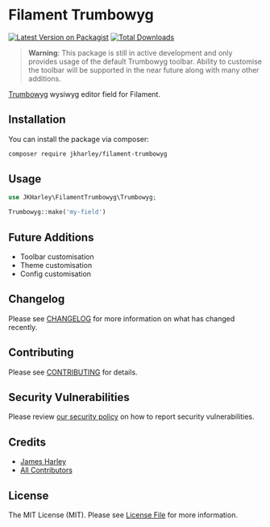 # Filament Trumbowyg

[![Latest Version on Packagist](https://img.shields.io/packagist/v/jkharley/filament-trumbowyg.svg?style=flat-square)](https://packagist.org/packages/jkharley/filament-trumbowyg)
[![Total Downloads](https://img.shields.io/packagist/dt/jkharley/filament-trumbowyg.svg?style=flat-square)](https://packagist.org/packages/jkharley/filament-trumbowyg)

[//]: # ([![GitHub Tests Action Status]&#40;https://img.shields.io/github/workflow/status/jkharley/filament-trumbowyg/run-tests?label=tests&#41;]&#40;https://github.com/jkharley/filament-trumbowyg/actions?query=workflow%3Arun-tests+branch%3Amain&#41;)

[//]: # ([![GitHub Code Style Action Status]&#40;https://img.shields.io/github/workflow/status/jkharley/filament-trumbowyg/Check%20&%20fix%20styling?label=code%20style&#41;]&#40;https://github.com/jkharley/filament-trumbowyg/actions?query=workflow%3A"Check+%26+fix+styling"+branch%3Amain&#41;)

> **Warning**:
> This package is still in active development and only provides usage of the default Trumbowyg toolbar. Ability to customise the toolbar will be supported in the near future along with many other additions.

[Trumbowyg](https://alex-d.github.io/Trumbowyg/) wysiwyg editor field for Filament.
 

## Installation

You can install the package via composer:

```bash
composer require jkharley/filament-trumbowyg
```

[//]: # (You can publish the config file with:)

[//]: # ()
[//]: # (```bash)

[//]: # (php artisan vendor:publish --tag="filament-trumbowyg-config")

[//]: # (```)

[//]: # ()
[//]: # (Optionally, you can publish the views using)

[//]: # ()
[//]: # (```bash)

[//]: # (php artisan vendor:publish --tag="filament-trumbowyg-views")

[//]: # (```)

[//]: # ()
[//]: # (This is the contents of the published config file:)

[//]: # ()
[//]: # (```php)

[//]: # (return [)

[//]: # (];)

[//]: # (```)

## Usage

```php
use JKHarley\FilamentTrumbowyg\Trumbowyg;

Trumbowyg::make('my-field')
```

## Future Additions
- Toolbar customisation
- Theme customisation
- Config customisation

[//]: # (## Testing)

[//]: # ()
[//]: # (```bash)

[//]: # (composer test)

[//]: # (```)

## Changelog

Please see [CHANGELOG](CHANGELOG.md) for more information on what has changed recently.

## Contributing

Please see [CONTRIBUTING](.github/CONTRIBUTING.md) for details.

## Security Vulnerabilities

Please review [our security policy](../../security/policy) on how to report security vulnerabilities.

## Credits

- [James Harley](https://github.com/JKHarley)
- [All Contributors](../../contributors)

## License

The MIT License (MIT). Please see [License File](LICENSE.md) for more information.
